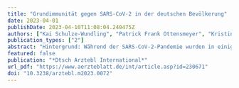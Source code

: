 ```yaml
---
title: "Grundimmunität gegen SARS-CoV-2 in der deutschen Bevölkerung"
date: 2023-04-01
publishDate: 2023-04-10T11:08:04.240475Z
authors: ["Kai Schulze-Wundling", "Patrick Frank Ottensmeyer", "Kristin Maria Meyer-Schlinkmann", "Marek Deckena", "Stefan Krüger", "Simon Schlinkert", "Axel Budde", "Dieter Münstermann", "Nicole Töpfner", "Astrid Petersmann", "Matthias Nauck", "André Karch", "Berit Lange", "Sabine Blaschke", "Carsten Tiemann", "Hendrik Streeck"]
publication_types: ["2"]
abstract: "Hintergrund: Während der SARS-CoV-2-Pandemie wurden in einigen Ländern von Beginn an nationale populationsbasierte Seroprävalenzstudien durchgeführt; dies blieb in Deutschland aus. Insbesondere im Sommer 2022 waren keine Seroprävalenzerhebungen geplant. Im Rahmen des IMMUNEBRIDGE-Projekts wurde die GUIDE-Studie durchgeführt, um die Seroprävalenz auch auf regionaler Ebene einschätzen zu können. Methode: Um einen statistisch möglichst robusten Überblick über die Anti-SARS-CoV-2-Immunitätslage der erwachsenen Bevölkerung in Deutschland zu erhalten, wurden serologische Untersuchungen mittels Trockenblutkarten durchgeführt und Daten in einer telefonischen sowie einer Online-Befragung erhoben. Die Blutproben wurden auf die Präsenz von Antikörpern gegen das S- und das N-Antigen von SARS-CoV-2 hin untersucht. Ergebnisse: Bei 95,7 % der insgesamt 15 932 Teilnehmerinnen und Teilnehmer wurden Antikörper gegen das S-Antigen und bei 44,4 % gegen das N-Antigen nachgewiesen. In den Altersgruppen der besonders gefährdeten Personen 65+ und 80+ war die Nachweisbarkeit von Anti-S-Antikörpern mit 97,4 % beziehungsweise 98,8 % besonders hoch. Es traten deutliche regionale Unterschiede in der Verteilung der anti-S- und anti-N-Antikörper zutage. Immunitätslücken bestanden sowohl regional als auch demografisch. So zeigten sich besonders in ostdeutschen Bundesländern hohe anti-N- und in westdeutschen hohe anti-S-Antikörperwerte. Schlussfolgerung: Die Ergebnisse dieser Studie deuten darauf hin, dass ein Großteil der erwachsenen deutschen Bevölkerung Antikörper gegen das SARS-CoV-2-Virus gebildet hat. Abhängig von den Charakteristika der jeweiligen SARS-CoV-2-Variante wird dadurch die Wahrscheinlichkeit von Überlastungsszenarien des Gesundheitssystems durch Hospitalisierungen sowie intensivstationäre Fällen infolge von COVID-19 in den nächsten Wellen im Vergleich zu einer Situation ohne diese Immunitätslage in der Bevölkerung erheblich reduziert."
featured: false
publication: "*Dtsch Arztebl International*"
url_pdf: "https://www.aerzteblatt.de/int/article.asp?id=230671"
doi: "10.3238/arztebl.m2023.0072"
---
```


